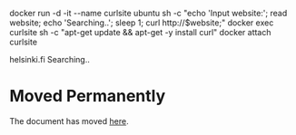 docker run -d -it --name curlsite ubuntu sh -c "echo 'Input website:'; read website; echo 'Searching..'; sleep 1; curl http://$website;"
docker exec curlsite sh -c "apt-get update && apt-get -y install curl"
docker attach curlsite

helsinki.fi
Searching..
<!DOCTYPE HTML PUBLIC "-//IETF//DTD HTML 2.0//EN">
<html><head>
<title>301 Moved Permanently</title>
</head><body>
<h1>Moved Permanently</h1>
<p>The document has moved <a href="https://www.helsinki.fi/">here</a>.</p>
</body></html>
